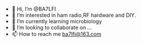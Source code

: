 - 👋 Hi, I’m @BA7LFI
- 👀 I’m interested in ham radio,RF hardware and DIY.
- 🌱 I’m currently learning microbiology
- 💞️ I’m looking to collaborate on ...
- 📫 How to reach me ba7lfi@163.com

<!---
BA7LFI/BA7LFI is a ✨ special ✨ repository because its `README.md` (this file) appears on your GitHub profile.
You can click the Preview link to take a look at your changes.
--->
